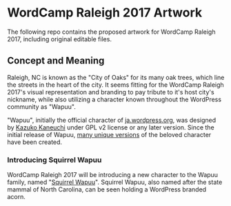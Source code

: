 # WordCamp Raleigh 2017 Artwork
The following repo contains the proposed artwork for WordCamp Raleigh 2017, including original editable files.

## Concept and Meaning
Raleigh, NC is known as the "City of Oaks" for its many oak trees, which line the streets in the heart of the city. It seems fitting for the WordCamp Raleigh 2017's visual representation and branding to pay tribute to it's host city's nickname, while also utilizing a character known throughout the WordPress community as "Wapuu".

"Wapuu", initially the official character of [ja.wordpress.org](ja.wordpress.org), was designed by [Kazuko Kaneuchi](http://blog.cgfm.jp/mutsuki/) under GPL v2 license or any later version. Since the initial release of Wapuu, [many unique versions](http://jawordpressorg.github.io/wapuu/) of the beloved character have been created.

### Introducing Squirrel Wapuu
WordCamp Raleigh 2017 will be introducing a new character to the Wapuu family, named "[Squirrel Wapuu](https://github.com/allenmoore/WordCampRaleigh2017Artwork/raw/master/WordCampRaleigh2017-Logo.png)". Squirrel Wapuu, also named after the state mammal of North Carolina, can be seen holding a WordPress branded acorn.



